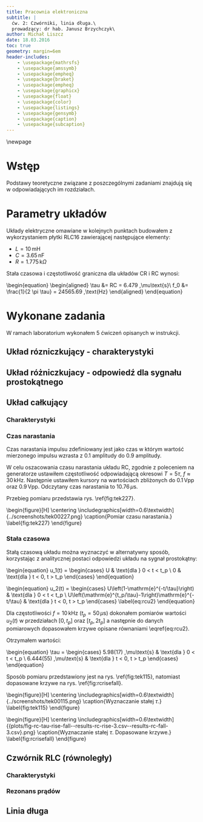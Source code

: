 ```yaml
---
title: Pracownia elektroniczna
subtitle: |
  ćw. 2: Czwórniki, linia długa.\
  prowadzący: dr hab. Janusz Brzychczyk\
author: Michał Liszcz
date: 18.03.2016
toc: true
geometry: margin=6em
header-includes:
    - \usepackage{mathrsfs}
    - \usepackage{amssymb}
    - \usepackage{empheq}
    - \usepackage{braket}
    - \usepackage{empheq}
    - \usepackage{graphicx}
    - \usepackage{float}
    - \usepackage{color}
    - \usepackage{listings}
    - \usepackage{gensymb}
    - \usepackage{caption}
    - \usepackage{subcaption}
---
```


\newpage

# Wstęp

Podstawy teoretyczne związane z poszczególnymi zadaniami znajdują się w
odpowiadających im rozdziałach.

# Parametry układów

Układy elektryczne omawiane w kolejnych punktach budowałem z wykorzystaniem
płytki RLC16 zawierającej następujące elementy:

* $L = 10 \,\text{mH}$
* $C = 3.65 \,\text{nF}$
* $R = 1.775 \,\text{k}\Omega$

Stała czasowa i częstotliwość graniczna dla układów CR i RC wynosi:

\begin{equation}
\begin{aligned}
\tau &= RC = 6.479 \,\mu\text{s}\\
f_0 &= \frac{1}{2 \pi \tau} = 24565.69 \,\text{Hz}
\end{aligned}
\end{equation}

# Wykonane zadania

W ramach laboratorium wykonałem 5 ćwiczeń opisanych w instrukcji.

## Układ rózniczkujący - charakterystyki

## Układ różniczkujacy - odpowiedź dla sygnału prostokątnego

## Układ całkujący

### Charakterystyki

### Czas narastania

Czas narastania impulsu zdefiniowany jest jako czas w którym wartość mierzonego
impulsu wzrasta z $0.1$ amplitudy do $0.9$ amplitudy.

W celu oszacowania czasu narastania układu RC, zgodnie z poleceniem na
generatorze ustawiłem częstotliwość odpowiadającą okresowi $T = 5\tau$,
$f \approx 30 \,\text{kHz}$. Następnie ustawiłem kursory na wartościach
zbliżonych do $0.1 \,\text{Vpp}$ oraz $0.9 \,\text{Vpp}$. Odczytany czas
narastania to $10.76 \,\mu\text{s}$.

Przebieg pomiaru przedstawia rys. \ref{fig:tek227}.

\begin{figure}[H]
  \centering
  \includegraphics[width=0.6\textwidth]{../screenshots/tek00227.png}
  \caption{Pomiar czasu narastania.}
  \label{fig:tek227}
\end{figure}

### Stała czasowa

Stałą czasową układu można wyznaczyć w alternatywny sposób, korzystając z
analitycznej postaci odpowiedzi układu na sygnał prostokątny:

\begin{equation}
  u_1(t) =
    \begin{cases}
      U & \text{dla } 0 < t < t_p \\
      0 & \text{dla } t < 0, t > t_p
    \end{cases}
\end{equation}

\begin{equation}
  u_2(t) =
    \begin{cases}
      U\left(1-\mathrm{e}^{-t/\tau}\right)                      & \text{dla } 0 < t < t_p \\
      U\left(\mathrm{e}^{t_p/\tau}-1\right)\mathrm{e}^{-t/\tau} & \text{dla } t < 0, t > t_p
    \end{cases}
  \label{eq:rcu2}
\end{equation}

Dla częstotliwości $f = 10 \,\text{kHz}$ ($t_p = 50 \,\mu\text{s}$) dokonałem
pomiarów wartości $u_2(t)$ w przedziałach $[0,t_p]$ oraz $[t_p, 2t_p]$ a
następnie do danych pomiarowych dopasowałem krzywe opisane równaniami
\eqref{eq:rcu2}.

Otrzymałem wartości:

\begin{equation}
  \tau =
    \begin{cases}
      5.98(17) \,\mu\text{s} & \text{dla } 0 < t < t_p \\
      6.444(55) \,\mu\text{s} & \text{dla } t < 0, t > t_p
    \end{cases}
\end{equation}

Sposób pomiaru przedstawiony jest na rys. \ref{fig:tek115}, natomiast
dopasowane krzywe na rys. \ref{fig:rcrisefall}.

\begin{figure}[H]
  \centering
  \includegraphics[width=0.6\textwidth]{../screenshots/tek00115.png}
  \caption{Wyznaczanie stałej $\tau$.}
  \label{fig:tek115}
\end{figure}

\begin{figure}[H]
  \centering
  \includegraphics[width=0.6\textwidth]{{plots/fig-rc-tau-rise-fall--results-rc-rise-3.csv--results-rc-fall-3.csv}.png}
  \caption{Wyznaczanie stałej $\tau$. Dopasowane krzywe.}
  \label{fig:rcrisefall}
\end{figure}

## Czwórnik RLC (równoległy)

### Charakterystyki

### Rezonans prądów

## Linia długa
